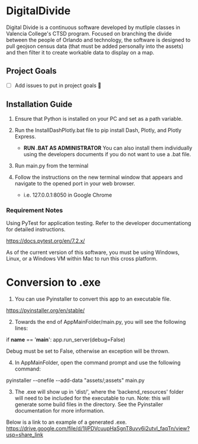 # DigitalDivide
Digital Divide is a continuous software developed by mutliple classes in Valencia College's CTSD program. Focused on branching the divide between the people of Orlando and technology, the software is designed to pull geojson census data (that must be added personally into the assets) and then filter it to create workable data to display on a map. 

## Project Goals

- [ ] Add issues to put in project goals :tada:

## Installation Guide

1. Ensure that Python is installed on your PC and set as a path variable.

2. Run the InstallDashPlotly.bat file to pip install Dash, Plotly, and Plotly Express. 
    - **RUN .BAT AS ADMINISTRATOR**  You can also install them individually using the developers documents if you do not want to use a .bat file.

3. Run main.py from the terminal

4. Follow the instructions on the new terminal window that appears and navigate to the opened port in your web browser.
    - i.e. 127.0.0.1:8050 in Google Chrome

### Requirement Notes
Using PyTest for application testing. Refer to the developer documentationg for detailed instructions.

https://docs.pytest.org/en/7.2.x/

As of the current version of this software, you must be using Windows, Linux, or a Windows VM within Mac to run this cross platform.

# Conversion to .exe

1. You can use Pyinstaller to convert this app to an executable file. 

https://pyinstaller.org/en/stable/

2. Towards the end of AppMainFolder/main.py, you will see the following lines:

if __name__ == '__main__':
    app.run_server(debug=False)
    
Debug must be set to False, otherwise an exception will be thrown.

4. In AppMainFolder, open the command prompt and use the following command:

pyinstaller --onefile --add-data "assets/;assets" main.py

3. The .exe will show up in 'dist/', where the 'backend_resources' folder will need to be included for the executable to run.
Note: this will generate some build files in the directory. See the Pyinstaller documentation for more information.

Below is a link to an example of a generated .exe.
https://drive.google.com/file/d/1IjPDVcuupHaSgnT8uvv6i2utvl_faqTn/view?usp=share_link
